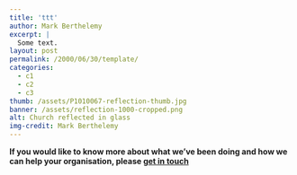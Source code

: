 ```yaml
---
title: 'ttt'
author: Mark Berthelemy
excerpt: |
  Some text.
layout: post
permalink: /2000/06/30/template/
categories:
  - c1
  - c2
  - c3
thumb: /assets/P1010067-reflection-thumb.jpg
banner: /assets/reflection-1000-cropped.png
alt: Church reflected in glass
img-credit: Mark Berthelemy
---
```



<p><strong>If you would like to know more about what we’ve been doing and how we can help your organisation, please <a href="/contact.html">get in touch</a></strong></p>